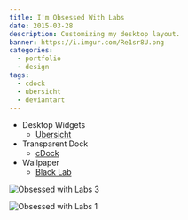 ```yaml
---
title: I'm Obsessed With Labs
date: 2015-03-28
description: Customizing my desktop layout.
banner: https://i.imgur.com/Re1sr8U.png
categories:
  - portfolio
  - design
tags:
  - cdock
  - ubersicht
  - deviantart
---
```


* Desktop Widgets
  * [Ubersicht](https://tracesof.net/uebersicht-widgets/)
* Transparent Dock
  * [cDock](https://sourceforge.net/projects/cdock/)
* Wallpaper
  * [Black Lab](https://www.surftin.com/images/black-labrador-dog_352390.jpg)

![Obsessed with Labs 3](https://i.imgur.com/GfFWEib.png)

![Obsessed with Labs 1](https://i.imgur.com/ngYvvFf.png)
